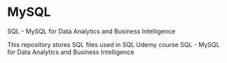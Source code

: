 # MySQL
SQL - MySQL for Data Analytics and Business Intelligence

This repository stores SQL files used in SQL Udemy course SQL - MySQL for Data Analytics and Business Intelligence
